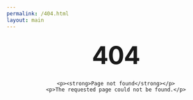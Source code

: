 ```yaml
--- 
permalink: /404.html 
layout: main 
---
```


<style type="text/css" media="screen">
    .container {
        margin: 10px auto;
        max-width: 600px;
        text-align: center;
    }
    
    h1 {
        margin: 30px 0;
        font-size: 4em;
        line-height: 1;
        letter-spacing: -1px;
    }
</style>

<div class="container">
    <h1>404</h1>

    <p><strong>Page not found</strong></p>
    <p>The requested page could not be found.</p>
</div>